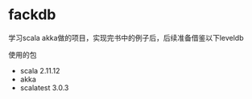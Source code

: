 # fackdb

学习scala akka做的项目，实现完书中的例子后，后续准备借鉴以下leveldb

使用的包
- scala 2.11.12
- akka
- scalatest 3.0.3
